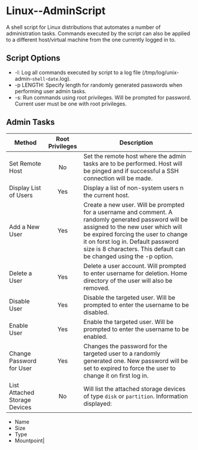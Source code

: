 # Linux--AdminScript

A shell script for Linux distributions that automates a number of administration tasks. Commands executed by the script can also be applied to a different host/virtual machine from the one currently logged in to.

## Script Options

* -l: Log all commands executed by script to a log file (/tmp/log/unix-admin-`shell`-`date`.log).
* -p LENGTH: Specify length for randomly generated passwords when performing user admin tasks.
* -s: Run commands using root privileges. Will be prompted for password. Current user must be one with root privileges.

## Admin Tasks

|Method|Root Privileges|Description|
|------|:-------------:|-----------|
|Set Remote Host|No|Set the remote host where the admin tasks are to be performed. Host will be pinged and if successful a SSH connection will be made.|
|Display List of Users|Yes|Display a list of non-system users n the current host.|
|Add a New User|Yes|Create a new user. Will be prompted for a username and comment. A randomly generated password will be assigned to the new user which will be expired forcing the user to change it on forst log in. Default password size is 8 characters. This default can be changed using the -p option.|
|Delete a User|Yes|Delete a user account. Will prompted to enter username for deletion. Home directory of the user will also be removed.|
|Disable User|Yes|Disable the targeted user. Will be prompted to enter the username to be disabled.|
|Enable User|Yes|Enable the targeted user. Will be prompted to enter the username to be enabled.|
|Change Password for User|Yes|Changes the password for the targeted user to a randomly generated one. New password will be set to expired to force the user to change it on first log in.|
|List Attached Storage Devices|No|Will list the attached storage devices of type `disk` or `partition`. Information displayed:
* Name
* Size
* Type
* Mountpoint|
